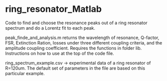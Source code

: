 # ring_resonator_Matlab

Code to find and choose the resonance peaks out of a ring resonator spectrum and do a Lorentz fit to each peak. 

peak_finde_and_analysis.m returns the wavelength of resonance, Q-factor, FSR, Extinction Ration, losses under three different coupling criteria, and the amplitude coupling coefficient. Requires the functions in folder lib. Instructions on how to use at the top of the code file. 

ring_spectrum_example.csv -> experimental data of a ring resonator of R=120um. The default set of parameters in the file are based on this particular example.
